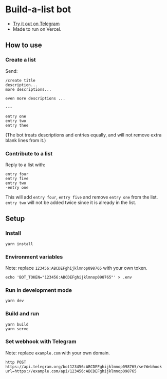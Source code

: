 # Build-a-list bot

- [Try it out on Telegram](https://t.me/buildalistbot)
- Made to run on Vercel.

## How to use
### Create a list
Send:

```
/create title
description...
more descriptions...

even more descriptions ...

---

entry one
entry two
entry thee
```

(The bot treats descriptions and entries equally, and will not remove extra blank lines from it.)

### Contribute to a list
Reply to a list with:
```
entry four
entry five
entry two
-entry one
```
This will add `entry four`, `entry five` and remove `entry one` from the list.
`entry two` will not be added twice since it is already in the list.

## Setup
### Install
```
yarn install
```

### Environment variables
Note: replace `123456:ABCDEFghijklmnop098765` with your own token.
```
echo 'BOT_TOKEN="123456:ABCDEFghijklmnop098765"' > .env
```

### Run in development mode
```
yarn dev
```

### Build and run
```
yarn build
yarn serve
```

### Set webhook with Telegram
Note: replace `example.com` with your own domain.

```
http POST https://api.telegram.org/bot123456:ABCDEFghijklmnop098765/setWebhook url=https://example.com/api/123456:ABCDEFghijklmnop098765
```